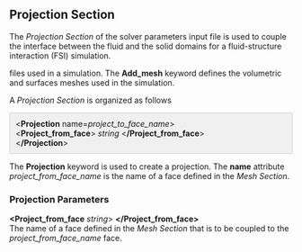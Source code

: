 <!-- =============================================================== -->
<!-- ========================= Projection Section ================== -->
<!-- =============================================================== -->

<h2 id="projection_section"> Projection Section </h2>
The <i>Projection Section</i> of the solver parameters input file is used to couple the interface between the fluid
and the solid domains for a fluid-structure interaction (FSI) simulation.

files used in a simulation. The <strong>Add_mesh</strong> keyword defines the volumetric and surfaces meshes 
used in the simulation. 

A <i>Projection Section</i> is organized as follows 
<div style="background-color: #F0F0F0; padding: 10px; border: 1px solid #d0d0d0; border-left: 1px solid #d0d0d0">
&lt;<strong>Projection</strong> name=<i>project_to_face_name</i>&gt; 
<br>
&lt;<strong>Project_from_face</strong>&gt; <i>string</i>
&lt;<strong>/Project_from_face</strong>&gt;
<br>
&lt;<strong>/Projection</strong>&gt;
</div>

The <strong>Projection</strong> keyword is used to create a projection. The <strong>name</strong> attribute 
<i>project_from_face_name</i> is the name of a face defined in the <i>Mesh Section</i>.

<h3> Projection Parameters </h3>
<div class="bc_param_div">
<strong>&lt;Project_from_face</strong> <i>string</i>&gt; <nobr>
<strong>&lt;/Project_from_face&gt;</strong>
</nobr><br>
The name of a face defined in the <i>Mesh Section</i> that is to be coupled to the <i>project_from_face_name</i> face.
<br>
</div>


